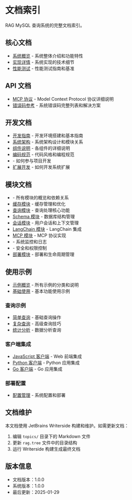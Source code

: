 # 文档索引

RAG MySQL 查询系统的完整文档索引。

## 核心文档

- [系统概览](overview.md) - 系统整体介绍和功能特性
- [实现详情](implementation.md) - 系统实现的技术细节
- [性能测试](performance-testing.md) - 性能测试指南和基准

## API 文档

- [MCP 协议](mcp-protocol.md) - Model Context Protocol 协议详细说明
- [错误码参考](error-codes.md) - 系统错误码完整列表和解决方案

## 开发文档

- [开发指南](README.md) - 开发环境搭建和基本指南
- [系统架构](architecture.md) - 系统架构设计和模块关系
- [组件说明](components.md) - 各组件的详细说明
- [编码规范](coding-standards.md) - 代码风格和编程规范
- [](contributing.md) - 如何参与项目开发
- [扩展开发](extensions.md) - 如何开发系统扩展

## 模块文档

- [](modules-overview.md) - 所有模块的概览和依赖关系
- [缓存模块](cache.md) - 缓存管理和优化
- [查询模块](query.md) - 查询处理核心功能
- [Schema 模块](schema.md) - 数据库结构管理
- [会话模块](session.md) - 用户会话和上下文管理
- [LangChain 模块](langchain.md) - LangChain 集成
- [MCP 模块](mcp.md) - MCP 协议实现
- [](monitor.md) - 系统监控和日志
- [](security.md) - 安全和权限控制
- [部署模块](deploy.md) - 部署和生命周期管理

## 使用示例

- [示例概览](examples-overview.md) - 所有示例的分类和说明
- [基础使用](basic-usage.md) - 基本功能使用示例

### 查询示例

- [简单查询](simple-queries.md) - 基础查询操作
- [复杂查询](complex-queries.md) - 高级查询技巧
- [统计分析](analytics.md) - 数据分析查询

### 客户端集成

- [JavaScript 客户端](javascript.md) - Web 前端集成
- [Python 客户端](python.md) - Python 应用集成
- [Go 客户端](go.md) - Go 应用集成

### 部署配置

- [配置管理](configuration.md) - 系统配置和部署

## 文档维护

本文档使用 JetBrains Writerside 构建和维护。如需更新文档：

1. 编辑 `topics/` 目录下的 Markdown 文件
2. 更新 `rag.tree` 文件中的目录结构
3. 运行 Writerside 构建生成最终文档

## 版本信息

- 文档版本：1.0.0
- 系统版本：1.0.0
- 最后更新：2025-01-29
